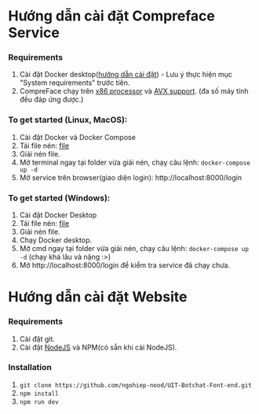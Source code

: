 # Hướng dẫn cài đặt Compreface Service

### Requirements

1. Cài đặt Docker desktop([hướng dẫn cài đặt](https://docs.docker.com/desktop/install/windows-install/)) - Lưu ý thực hiện mục "System requirements" trước tiên.
2. CompreFace chạy trên [x86 processor](https://en.wikipedia.org/wiki/X86) và [AVX support](https://en.wikipedia.org/wiki/Advanced_Vector_Extensions). (đa số máy tính đều đáp ứng được.)

### To get started (Linux, MacOS):

1. Cài đặt Docker và Docker Compose
2. Tải file nén: [file](https://github.com/exadel-inc/CompreFace/releases/download/v1.0.1/CompreFace_1.0.1.zip)
3. Giải nén file.
4. Mở terminal ngay tại folder vừa giải nén, chạy câu lệnh: `docker-compose up -d`
5. Mở service trên browser(giao diện login): http://localhost:8000/login

### To get started (Windows):

1. Cài đặt Docker Desktop
2. Tải file nén: [file](https://github.com/exadel-inc/CompreFace/releases/download/v1.0.1/CompreFace_1.0.1.zip)
3. Giải nén file.
4. Chạy Docker desktop.
5. Mở cmd ngay tại folder vừa giải nén, chạy câu lệnh: `docker-compose up -d` (chạy khá lâu và nặng :>)
8. Mở http://localhost:8000/login để kiểm tra service đã chạy chưa.

# Hướng dẫn cài đặt Website 

### Requirements

1. Cài đặt git.
2. Cài đặt [NodeJS](https://nodejs.org/en/) và NPM(có sẵn khi cài NodeJS).

### Installation

1. `git clone https://github.com/ngohiep-nood/UIT-Botchat-Font-end.git`
2. `npm install`
3. `npm run dev`